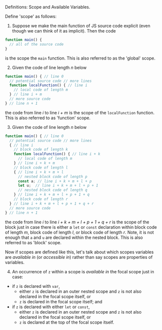 Definitions: Scope and Available Variables.

Define 'scope' as follows:

1. Suppose we make the main function of JS source code explicit (even though we can think of it as implicit). Then the code

```js
function main() {
  // all of the source code
}
```

is the scope the `main` function. This is also referred to as the 'global' scope.

2. Given the code of line length _n_ below

```js
function main() { // line 0
  // potential source code // more lines
  function localFunction() { // line i
    // local code of length m
  } // line i + m
  // more source code
} // line n + 1
```

the code from line _i_ to line _i + m_ is the scope of the `localFunction` function. This is also referred to as 'function' scope.

3. Given the code of line length _n_ below

```js
function main() { // line 0
  // potential source code // more lines
  { // line i
    // block code of length k
    function localFunction() { // line i + k
      // local code of length m
    } // line i + k + m
    // block code of length l
    { // line i + k + m + l
      // nested block code of length p
      const a; // line i + k + m + l + p
      let u;  // line i + k + m + l + p + 1
      // nested block code of length q
    } // line i + k + m + l + p + 1 + q
    // block code of length r
  } // line i + k + m + l + p + 1 + q + r
  // more source code
} // line n + 1
```

the code from line _i_ to line _i + k + m + l + p + 1 + q + r_ is the scope of the block just in case there is either a `let` or `const` declaration within block code of length _m_, block code of length _l_, or block code of length _r_. Note, it is not enough that `a` and `u` are declared within the nested block. This is also referred to as 'block' scope.

Now if scopes are defined like this, let's talk about which scopes variables are _available in_ (or _accessible in_) rather than say scopes are properties of variables.

4. An occurrence of `z` within a scope is _available in_ the focal scope just in case:
  - if `z` is declared with `var`,
    - either `z` is declared in an outer nested scope and `z` is not also declared in the focal scope itself, or
    - `z` is declared in the focal scope itself; and
  - if `z` is declared with either `let` or `const`,
    - either `z` is declared in an outer nested scope and `z` is not also declared in the focal scope itself, or
    - `z` is declared at the top of the focal scope itself.
